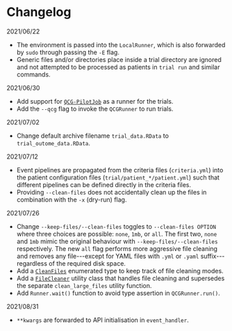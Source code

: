 # Changelog

2021/06/22

- The environment is passed into the `LocalRunner`, which is also forwarded by
  `sudo` through passing the `-E` flag.
- Generic files and/or directories place inside a trial directory are ignored
  and not attempted to be processed as patients in `trial run` and similar
  commands.

2021/06/30

- Add support for [`QCG-PilotJob`](https://github.com/vecma-project/QCG-PilotJob)
  as a runner for the trials.
- Add the `--qcg` flag to invoke the `QCGRunner` to run trials.

2021/07/02

- Change default archive filename `trial_data.RData` to
  `trial_outome_data.RData`.

2021/07/12

- Event pipelines are propagated from the criteria files (`criteria.yml`) into
  the patient configuration files (`trial/patient_*/patient.yml`) such that
  different pipelines can be defined directly in the criteria files.
- Providing `--clean-files` does not accidentally clean up the files in
  combination with the `-x` (dry-run) flag.

2021/07/26

- Change `--keep-files/--clean-files` toggles to `--clean-files OPTION` where
  three choices are possible: `none`, `1mb`, or `all`. The first two, `none` and
  `1mb` mimic the original behaviour with `--keep-files/--clean-files`
  respectively. The new `all` flag performs more aggressive file cleaning and
  removes any file---except for YAML files with `.yml` or `.yaml`
  suffix---regardless of the required disk space.
- Add a [`CleanFiles`](desist/isct/utilities.py) enumerated type to keep track
  of file cleaning modes.
- Add a [`FileCleaner`](desist/isct/utilities.py) utility class that handles
  file cleaning and supersedes the separate `clean_large_files` utility
  function.
- Add `Runner.wait()` function to avoid type assertion in `QCGRunner.run()`.

2021/08/31

- `**kwargs` are forwarded to API initialisation in `event_handler`.
